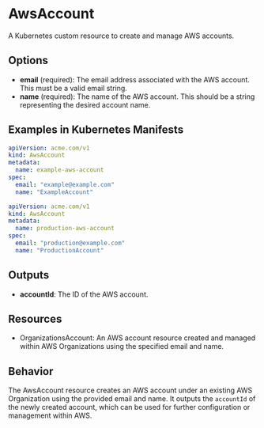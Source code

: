 # AwsAccount
A Kubernetes custom resource to create and manage AWS accounts.

## Options
- **email** (required): The email address associated with the AWS account. This must be a valid email string.
- **name** (required): The name of the AWS account. This should be a string representing the desired account name.

## Examples in Kubernetes Manifests
```yaml
apiVersion: acme.com/v1
kind: AwsAccount
metadata:
  name: example-aws-account
spec:
  email: "example@example.com"
  name: "ExampleAccount"
```
```yaml
apiVersion: acme.com/v1
kind: AwsAccount
metadata:
  name: production-aws-account
spec:
  email: "production@example.com"
  name: "ProductionAccount"
```

## Outputs
- **accountId**: The ID of the AWS account.

## Resources
- OrganizationsAccount: An AWS account resource created and managed within AWS Organizations using the specified email and name.

## Behavior
The AwsAccount resource creates an AWS account under an existing AWS Organization using the provided email and name. It outputs the `accountId` of the newly created account, which can be used for further configuration or management within AWS.